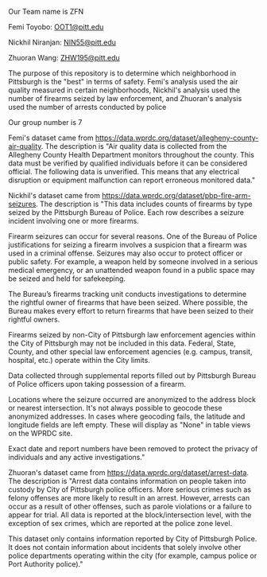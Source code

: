 Our Team name is ZFN

Femi Toyobo: OOT1@pitt.edu

Nickhil Niranjan: NIN55@pitt.edu

Zhuoran Wang: ZHW195@pitt.edu

The purpose of this repository is to determine which neighborhood in Pittsburgh is the "best" in terms of safety. 
Femi's analysis used the air quality measured in certain neighborhoods,
Nickhil's analysis used the number of firearms seized by law enforcement, and
Zhuoran's analysis used the number of arrests conducted by police

Our group number is 7

Femi's dataset came from https://data.wprdc.org/dataset/allegheny-county-air-quality. The description is "Air quality data is collected from the Allegheny County Health Department monitors throughout the county. This data must be verified by qualified individuals before it can be considered official. The following data is unverified. This means that any electrical disruption or equipment malfunction can report erroneous monitored data."

Nickhil's dataset came from https://data.wprdc.org/dataset/pbp-fire-arm-seizures. The description is "This data includes counts of firearms by type seized by the Pittsburgh Bureau of Police. Each row describes a seizure incident involving one or more firearms.

Firearm seizures can occur for several reasons. One of the Bureau of Police justifications for seizing a firearm involves a suspicion that a firearm was used in a criminal offense. Seizures may also occur to protect officer or public safety. For example, a weapon held by someone involved in a serious medical emergency, or an unattended weapon found in a public space may be seized and held for safekeeping.

The Bureau’s firearms tracking unit conducts investigations to determine the rightful owner of firearms that have been seized. Where possible, the Bureau makes every effort to return firearms that have been seized to their rightful owners.

Firearms seized by non-City of Pittsburgh law enforcement agencies within the City of Pittsburgh may not be included in this data. Federal, State, County, and other special law enforcement agencies (e.g. campus, transit, hospital, etc.) operate within the City limits.

Data collected through supplemental reports filled out by Pittsburgh Bureau of Police officers upon taking possession of a firearm.

Locations where the seizure occurred are anonymized to the address block or nearest intersection. It's not always possible to geocode these anonymized addresses. In cases where geocoding fails, the latitude and longitude fields are left empty. These will display as "None" in table views on the WPRDC site.

Exact date and report numbers have been removed to protect the privacy of individuals and any active investigations."

Zhuoran's dataset came from https://data.wprdc.org/dataset/arrest-data. The description is "Arrest data contains information on people taken into custody by City of Pittsburgh police officers. More serious crimes such as felony offenses are more likely to result in an arrest. However, arrests can occur as a result of other offenses, such as parole violations or a failure to appear for trial. All data is reported at the block/intersection level, with the exception of sex crimes, which are reported at the police zone level.

This dataset only contains information reported by City of Pittsburgh Police. It does not contain information about incidents that solely involve other police departments operating within the city (for example, campus police or Port Authority police)."

